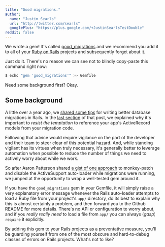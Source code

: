 ```yaml
---
title: "Good migrations."
author:
  name: "Justin Searls"
  url: "http://twitter.com/searls"
  googlePlus: "https://plus.google.com/+JustinSearlsTestDouble"
reddit: false
---
```


We wrote a gem! It's called
[good_migrations](https://github.com/testdouble/good-migrations) and we recommend
you add it to all of your [Ruby on Rails](http://rubyonrails.org) projects and
subsequently forget about it.

Just do it. There's no reason we can see not to blindly copy-paste this command
right now:

``` bash
$ echo "gem 'good_migrations'" >> Gemfile
```

Need some background first? Okay.

## Some background

A little over a year ago, we [shared some
tips](/posts/2014-11-04-healthy-migration-habits.html) for writing better database
migrations in Rails. In the [last
section](/posts/2014-11-04-healthy-migration-habits.html#habit-4-don-t-reference-models)
of that post, we explained why it's important to _resist the temptation_ to
reference your app's ActiveRecord models from your migration code.

Following that advice would require vigilance on the part of the developer and
their team to steer clear of this potential hazard. And, while standing vigilant
has its virtues when truly necessary, it's generally better to leverage
automation when possible to reduce the number of things we need to actively worry
about while we work.

So after Aaron Patterson shared [a gist of one
approach](https://gist.github.com/tenderlove/44447d1b1e466a28eb3f) to
monkey-patch and disable the ActiveSupport auto-loader while migrations were
running, we jumped at the opportunity to wrap a well-tested gem around it.

If you have the `good_migrations` gem in your Gemfile, it will simply raise
a very explanatory error message whenever the Rails auto-loader attempts to load
a Ruby file from your project's `app/` directory, do its best to explain why
this is almost certainly a problem, and then forward you to the Github README
for more details. There's no API or configuration to worry about, and if you
*really really need* to load a file from `app/` you can always (*gasp*) `require`
it explicitly.

By adding this gem to your Rails projects as a preventative measure, you'll be
guarding yourself from one of the most obscure and hard-to-debug classes of
errors on Rails projects. What's not to like?
